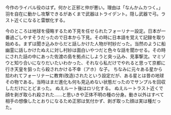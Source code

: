 今作のライバル役のはず。何かと正邪と仲が悪い。理由は「なんかムカつく。」羽を自在に動かし攻撃できるがあくまで武器はトライデント。隠し武器で弓。ラスト近くになると雷獣化する。







今のところは地球を侵略するため下見を任せられたフォーリナー設定。日本が一番過ごしやすそうだったので日本から下見。その時に日本語を覚えて記録を取り始める。まずは聞き込みからだと話しかけた人物が村紗だった。当然のように船幽霊に話しかけたぬえに対し村紗は面白いやつだと色々な話を聞かせる。その時にされた話の中にあった佐渡の島を拠点にしようと突っ込み、見事撃沈。マミゾウと知り合いになりだいたいわかった、それなら私だけでやれると思って京都に行き天皇を狙ったら殺されかける不幸（アホ）な子。
ちなみに元々ある星から拾われてフォーリナーに教育(改造)されたという設定だが、ある星とは昔の地球その物である。当時はまだ進化も何も見込めない状態だったのでサンプルを回収しただけにとどまった。
ぬえルート後はロリ化する。
ぬえルートラスト近くで顔を剥ぎ取られ殺された……と思いきや正体不明の種の分身。動き以外はすべて相手の想像したとおりになるため正邪は気付かず、剥ぎ取った顔は実は種だった。